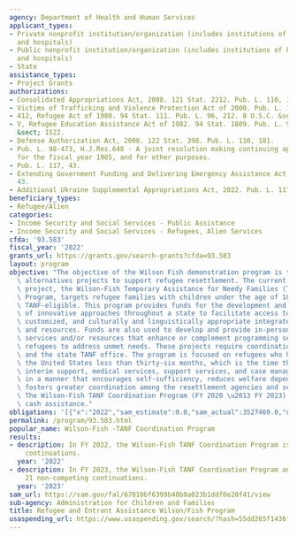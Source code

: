 ```yaml
---
agency: Department of Health and Human Services
applicant_types:
- Private nonprofit institution/organization (includes institutions of higher education
  and hospitals)
- Public nonprofit institution/organization (includes institutions of higher education
  and hospitals)
- State
assistance_types:
- Project Grants
authorizations:
- Consolidated Appropriations Act, 2008. 121 Stat. 2212. Pub. L. 110, 161.
- Victims of Trafficking and Violence Protection Act of 2000. Pub. L. 106, 386.
- 412, Refugee Act of 1980. 94 Stat. 111. Pub. L. 96, 212. 8 U.S.C. &sect; 1522.
- V, Refugee Education Assistance Act of 1982. 94 Stat. 1809. Pub. L. 96, 422. 8 U.S.C.
  &sect; 1522.
- Defense Authorization Act, 2008. 122 Stat. 398. Pub. L. 110, 181.
- Pub. L. 98-473, H.J.Res.648 - A joint resolution making continuing appropriations
  for the fiscal year 1985, and for other purposes.
- Pub. L. 117, 43.
- Extending Government Funding and Delivering Emergency Assistance Act. Pub. L. 117,
  43.
- Additional Ukraine Supplemental Appropriations Act, 2022. Pub. L. 117, 128.
beneficiary_types:
- Refugee/Alien
categories:
- Income Security and Social Services - Public Assistance
- Income Security and Social Services - Refugees, Alien Services
cfda: '93.583'
fiscal_year: '2022'
grants_url: https://grants.gov/search-grants?cfda=93.583
layout: program
objective: "The objective of the Wilson Fish demonstration program is to develop innovative\
  \ alternatives projects to support refugee resettlement. The current alternative\
  \ project, the Wilson-Fish Temporary Assistance for Needy Families (TANF) Coordination\
  \ Program, targets refugee families with children under the age of 18 and who are\
  \ TANF-eligible. This program provides funds for the development and implementation\
  \ of innovative approaches throughout a state to facilitate access to relevant,\
  \ customized, and culturally and linguistically appropriate integrated services\
  \ and resources. Funds are also used to develop and provide in-person and remote\
  \ services and/or resources that enhance or complement programming serving TANF-eligible\
  \ refugees to address unmet needs. These projects require coordination between recipients\
  \ and the state TANF office. The program is focused on refugees who have been in\
  \ the United States less than thirty-six months, which is the time they can receive\
  \ interim support, medical services, support services, and case management, as needed,\
  \ in a manner that encourages self-sufficiency, reduces welfare dependency, and\
  \ fosters greater coordination among the resettlement agencies and service providers.\
  \ The Wilson-Fish TANF Coordination Program (FY 2020 \u2013 FY 2023) does not include\
  \ cash assistance."
obligations: '[{"x":"2022","sam_estimate":0.0,"sam_actual":3527469.0,"usa_spending_actual":-2380557.02},{"x":"2023","sam_estimate":11174592.0,"sam_actual":0.0,"usa_spending_actual":11126217.88},{"x":"2024","sam_estimate":18000000.0,"sam_actual":0.0,"usa_spending_actual":0.0}]'
permalink: /program/93.583.html
popular_name: Wilson-Fish -TANF Coordination Program
results:
- description: In FY 2022, the Wilson-Fish TANF Coordination Program issued 21 non-competing
    continuations.
  year: '2022'
- description: In FY 2023, the Wilson-Fish TANF Coordination Program anticipates issuing
    21 non-competing continuations.
  year: '2023'
sam_url: https://sam.gov/fal/67010bf6399b40b9a023b1ddf0e20f41/view
sub-agency: Administration for Children and Families
title: Refugee and Entrant Assistance Wilson/Fish Program
usaspending_url: https://www.usaspending.gov/search/?hash=55dd265f1436feb396e429f16ac45e28
---
```

